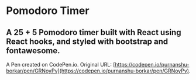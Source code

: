 # Pomodoro Timer

## A 25 + 5 Pomodoro timer built with React using React hooks, and styled with bootstrap and fontawesome.

A Pen created on CodePen.io. Original URL: [https://codepen.io/purnanshu-borkar/pen/GRNoyPv](https://codepen.io/purnanshu-borkar/pen/GRNoyPv).


